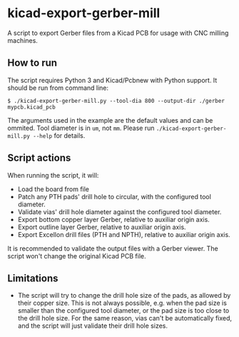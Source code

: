 # kicad-export-gerber-mill

A script to export Gerber files from a Kicad PCB for usage with CNC milling machines.


## How to run

The script requires Python 3 and Kicad/Pcbnew with Python support. It should be run from command line:

    $ ./kicad-export-gerber-mill.py --tool-dia 800 --output-dir ./gerber mypcb.kicad_pcb

The arguments used in the example are the default values and can be ommited. Tool diameter is in `um`, not `mm`. Please run `./kicad-export-gerber-mill.py --help` for details.


## Script actions

When running the script, it will:

- Load the board from file
- Patch any PTH pads' drill hole to circular, with the configured tool diameter.
- Validate vias' drill hole diameter against the configured tool diameter.
- Export bottom copper layer Gerber, relative to auxiliar origin axis.
- Export outline layer Gerber, relative to auxiliar origin axis.
- Export Excellon drill files (PTH and NPTH), relative to auxiliar origin axis.

It is recommended to validate the output files with a Gerber viewer. The script won't change the original Kicad PCB file.


## Limitations

- The script will try to change the drill hole size of the pads, as allowed by their copper size. This is not always possible, e.g. when the pad size is smaller than the configured tool diameter, or the pad size is too close to the drill hole size. For the same reason, vias can't be automatically fixed, and the script will just validate their drill hole sizes.
